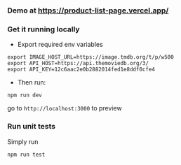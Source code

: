 ### Demo at https://product-list-page.vercel.app/

### Get it running locally

* Export required env variables
```shell
export IMAGE_HOST_URL=https://image.tmdb.org/t/p/w500
export API_HOST=https://api.themoviedb.org/3/
export API_KEY=12c6aac2e0b2882014fed1e8ddf0cfe4
```
* Then run:
```shell
npm run dev
```
go to `http://localhost:3000` to preview

### Run unit tests
Simply run
```shell
npm run test
```
